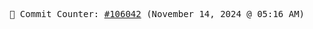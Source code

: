<p align="center">
    <samp>
        📮 Commit Counter: <a href="https://github.com/Javascript-void0/Javascript-void0/commits/main">#106042</a> (November 14, 2024 @ 05:16 AM)
    </samp>
</p>